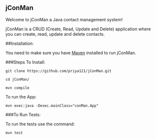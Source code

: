 jConMan
---

Welcome to jConMan a Java contact management system!

jConMan is a CRUD (Create, Read, Update and Delete) application where you can create, read, update and delete contacts.


##Installation:

You need to make sure you have [Maven](http://maven.apache.org/install.html) installed to run jConMan.


###Steps To Install:

```
git clone https://github.com/priya121/jConMan.git

cd jConMan/

mvn compile
```

To run the App:

```
mvn exec:java -Dexec.mainClass="conMan.App"
```



###To Run Tests:

To run the tests use the command:

```
mvn test
```



